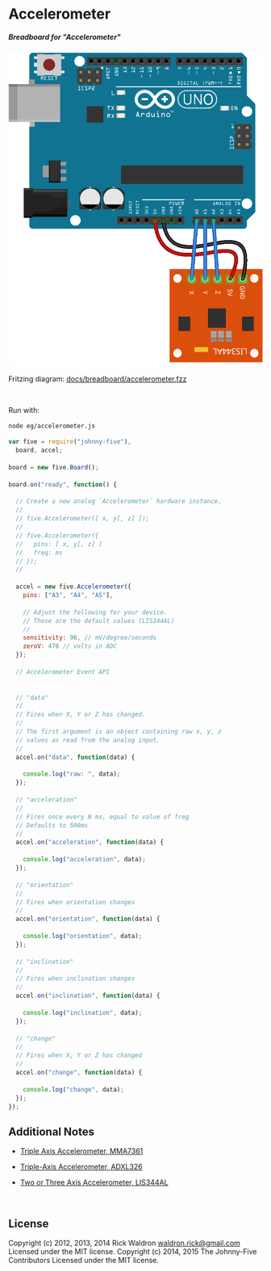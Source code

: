 <!--remove-start-->

# Accelerometer

<!--remove-end-->






##### Breadboard for "Accelerometer"



![docs/breadboard/accelerometer.png](breadboard/accelerometer.png)<br>

Fritzing diagram: [docs/breadboard/accelerometer.fzz](breadboard/accelerometer.fzz)

&nbsp;




Run with:
```bash
node eg/accelerometer.js
```


```javascript
var five = require("johnny-five"),
  board, accel;

board = new five.Board();

board.on("ready", function() {

  // Create a new analog `Accelerometer` hardware instance.
  //
  // five.Accelerometer([ x, y[, z] ]);
  //
  // five.Accelerometer({
  //   pins: [ x, y[, z] ]
  //   freq: ms
  // });
  //

  accel = new five.Accelerometer({
    pins: ["A3", "A4", "A5"],

    // Adjust the following for your device.
    // These are the default values (LIS344AL)
    //
    sensitivity: 96, // mV/degree/seconds
    zeroV: 478 // volts in ADC
  });

  // Accelerometer Event API


  // "data"
  //
  // Fires when X, Y or Z has changed.
  //
  // The first argument is an object containing raw x, y, z
  // values as read from the analog input.
  //
  accel.on("data", function(data) {

    console.log("raw: ", data);
  });

  // "acceleration"
  //
  // Fires once every N ms, equal to value of freg
  // Defaults to 500ms
  //
  accel.on("acceleration", function(data) {

    console.log("acceleration", data);
  });

  // "orientation"
  //
  // Fires when orientation changes
  //
  accel.on("orientation", function(data) {

    console.log("orientation", data);
  });

  // "inclination"
  //
  // Fires when inclination changes
  //
  accel.on("inclination", function(data) {

    console.log("inclination", data);
  });

  // "change"
  //
  // Fires when X, Y or Z has changed
  //
  accel.on("change", function(data) {

    console.log("change", data);
  });
});


```








## Additional Notes

- [Triple Axis Accelerometer, MMA7361](https://www.sparkfun.com/products/9652)
- [Triple-Axis Accelerometer, ADXL326](http://www.adafruit.com/products/1018)

- [Two or Three Axis Accelerometer, LIS344AL](http://www.st.ewi.tudelft.nl/~gemund/Courses/In4073/Resources/LIS344AL.pdf)


&nbsp;

<!--remove-start-->

## License
Copyright (c) 2012, 2013, 2014 Rick Waldron <waldron.rick@gmail.com>
Licensed under the MIT license.
Copyright (c) 2014, 2015 The Johnny-Five Contributors
Licensed under the MIT license.

<!--remove-end-->
